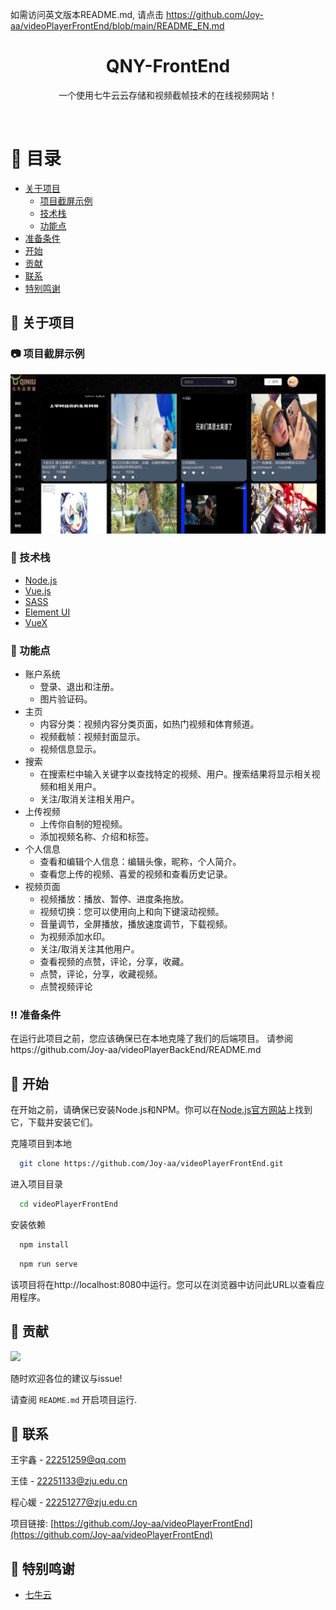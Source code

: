 如需访问英文版本README.md,
请点击 https://github.com/Joy-aa/videoPlayerFrontEnd/blob/main/README_EN.md


<div align="center">

  <h1>QNY-FrontEnd</h1>

  <p>
    一个使用七牛云云存储和视频截帧技术的在线视频网站！
  </p>

<!-- Badges -->

</div>

<br />

<!-- 目录 -->

# :notebook_with_decorative_cover: 目录

- [关于项目](#star2-关于项目)
    * [项目截屏示例](#camera-项目截屏示例)
    * [技术栈](#space_invader-技术栈)
    * [功能点](#dart-功能点)
- [准备条件](#bangbang-准备条件)
- [开始](#toolbox-开始)
- [贡献](#wave-贡献)
- [联系](#handshake-联系)
- [特别鸣谢](#gem-特别鸣谢)

<!-- 关于项目 -->
## :star2: 关于项目

<!-- 项目截屏示例 -->
### :camera: 项目截屏示例

<div align="center"> 
  <img src="src/assets/readmeimg.png" alt="screenshot" />
</div>

[//]: # (<!-- Project Structure -->)

[//]: # (### :key: Project Structure)

[//]: # ()
[//]: # (│  ***config files**  )

[//]: # (│  babel.config.js   )

[//]: # (│  jsconfig.json  )

[//]: # (│  package-lock.json  )

[//]: # (│  package.json  )

[//]: # (│  README.md  )

[//]: # (│  tsconfig.json  )

[//]: # (│  vue.config.js  )

[//]: # (│  ***npm library**  )

[//]: # (├─node_modules  )

[//]: # (│  ***public files**  )

[//]: # (├─public  )

[//]: # (│  ***source files**  )

[//]: # (└─src  )

[//]: # (│  ***program entrance file**  )

[//]: # (│     App.vue   )

[//]: # (│     main.ts  )

[//]: # (│     shims-vue.d.ts  )

[//]: # (│  ***login api files**  )

[//]: # (├─api  )

[//]: # (│  ***related images**  )

[//]: # (├─assets  )

[//]: # (├─components  )

[//]: # (│  ***main pages**  )

[//]: # (├─pages  )

[//]: # (│  ├─homepage  )

[//]: # (│  ├─loginIn  )

[//]: # (│  └─user  )

[//]: # (│  ***router files**  )

[//]: # (├─router  )

[//]: # (│      index.ts  )

[//]: # (│  ***storage files**  )

[//]: # (├─store  )

[//]: # (│      index.js  )

[//]: # (│  ***util files**  )

[//]: # (└─utils)

<!-- 技术栈 -->
### :space_invader: 技术栈

<ul>
  <li><a href="https://nodejs.org/en">Node.js</a></li>
  <li><a href="https://cn.vuejs.org/">Vue.js</a></li>
  <li><a href="https://www.sass.hk/">SASS</a></li>
  <li><a href="https://element-plus.org/zh-CN/">Element UI</a></li>
  <li><a href="https://vuex.vuejs.org/">VueX</a></li>
</ul>

<!-- 功能点 -->
### :dart: 功能点

- 账户系统
  * 登录、退出和注册。
  * 图片验证码。
- 主页
  * 内容分类：视频内容分类页面，如热门视频和体育频道。
  * 视频截帧：视频封面显示。
  * 视频信息显示。
- 搜索
  * 在搜索栏中输入关键字以查找特定的视频、用户。搜索结果将显示相关视频和相关用户。
  * 关注/取消关注相关用户。
- 上传视频
  * 上传你自制的短视频。
  * 添加视频名称、介绍和标签。
- 个人信息
  * 查看和编辑个人信息：编辑头像，昵称，个人简介。
  * 查看您上传的视频、喜爱的视频和查看历史记录。
- 视频页面
  * 视频播放：播放、暂停、进度条拖放。
  * 视频切换：您可以使用向上和向下键滚动视频。
  * 音量调节，全屏播放，播放速度调节，下载视频。
  * 为视频添加水印。
  * 关注/取消关注其他用户。
  * 查看视频的点赞，评论，分享，收藏。
  * 点赞，评论，分享，收藏视频。
  * 点赞视频评论

<!-- 准备条件 -->
### :bangbang: 准备条件

在运行此项目之前，您应该确保已在本地克隆了我们的后端项目。
请参阅https://github.com/Joy-aa/videoPlayerBackEnd/README.md

<!-- 开始 -->
## 	:toolbox: 开始

在开始之前，请确保已安装Node.js和NPM。你可以在[Node.js官方网站](https://nodejs.org/)上找到它，下载并安装它们。

克隆项目到本地

```bash
  git clone https://github.com/Joy-aa/videoPlayerFrontEnd.git
```

进入项目目录

```bash
  cd videoPlayerFrontEnd
```

安装依赖

```bash
  npm install
```
```bash
  npm run serve
```

该项目将在http://localhost:8080中运行。您可以在浏览器中访问此URL以查看应用程序。

<!-- 贡献 -->
## :wave: 贡献

<a href="https://github.com/Joy-aa/videoPlayerFrontEnd/graphs/contributors">
  <img src="https://contrib.rocks/image?repo=Louis3797/awesome-readme-template" />
</a>

随时欢迎各位的建议与issue!

请查阅 `README.md` 开启项目运行.

<!-- 联系 -->
## :handshake: 联系

王宇鑫 - 22251259@qq.com

王佳 - 22251133@zju.edu.cn

程心媛 - 22251277@zju.edu.cn

项目链接: [https://github.com/Joy-aa/videoPlayerFrontEnd](https://github.com/Joy-aa/videoPlayerFrontEnd)

<!-- 特别鸣谢 -->
## :gem: 特别鸣谢

- [七牛云](https://www.qiniu.com/)

